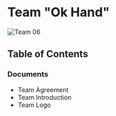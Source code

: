 # Team "Ok Hand"
![Team 06](https://github.com/CSCC01/Team6/blob/master/Documents/TeamLogo.png "Team 06")
## Table of Contents

### Documents

* Team Agreement
* Team Introduction
* Team Logo

